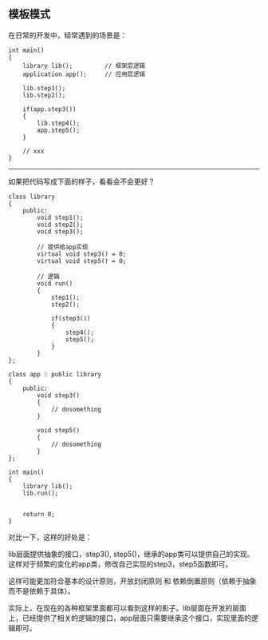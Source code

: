 ## 模板模式

在日常的开发中，经常遇到的场景是：
```
int main()
{
    library lib();         // 框架层逻辑
    application app();     // 应用层逻辑

    lib.step1();
    lib.step2();

    if(app.step3())
    {
        lib.step4();
        app.step5();
    }

    // xxx
}
```
---

如果把代码写成下面的样子，看看会不会更好？
```
class library
{
    public:
        void step1();
        void step2();
        void step3();

        // 提供给app实现
        virtual void step3() = 0;
        virtual void step5() = 0;

        // 逻辑
        void run()
        {
            step1();
            step2();

            if(step3())
            {
                step4();
                step5();
            }
        }
};

class app : public library
{
    public:
        void step3()
        {
            // dosomething 
        }

        void step5()
        {
            // dosomething
        }
};

int main()
{
    library lib();
    lib.run();


    return 0;
}
```

对比一下，这样的好处是：

lib层面提供抽象的接口，step3(), step5()，继承的app类可以提供自己的实现。这样对于频繁的变化的app类，修改自己实现的step3，step5函数即可。

这样可能更加符合基本的设计原则，开放封闭原则 和 依赖倒置原则（依赖于抽象而不是依赖于具体）。

实际上，在现在的各种框架里面都可以看到这样的影子。lib层面在开发的层面上，已经提供了相关的逻辑的接口，app层面只需要继承这个接口，实现里面的逻辑即可。